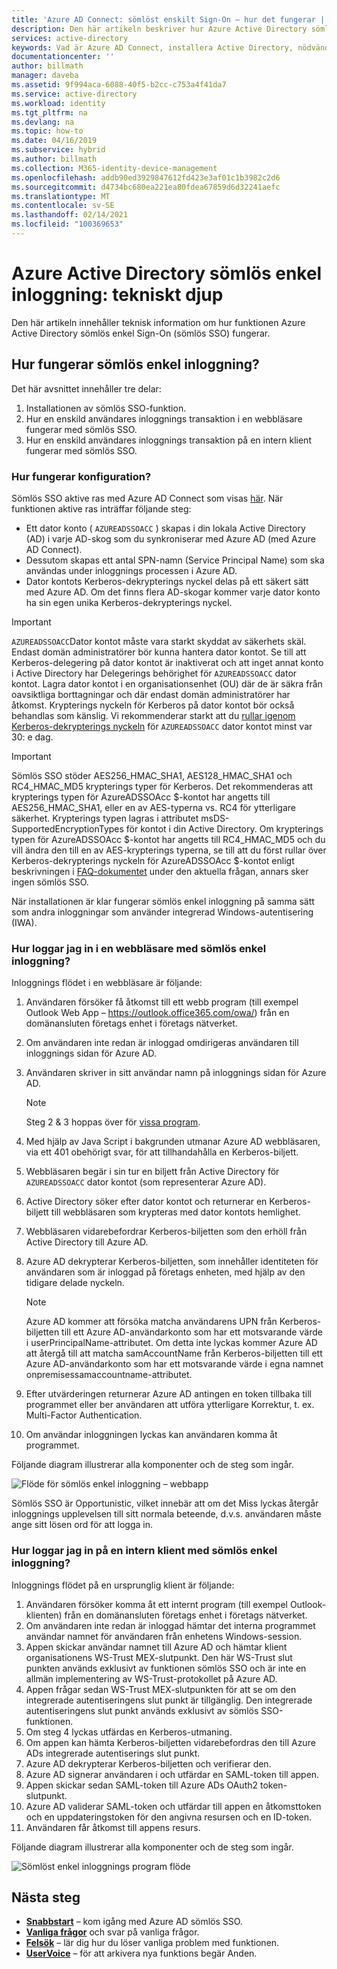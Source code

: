 ```yaml
---
title: 'Azure AD Connect: sömlöst enskilt Sign-On – hur det fungerar | Microsoft Docs'
description: Den här artikeln beskriver hur Azure Active Directory sömlösa en Sign-On-funktion fungerar.
services: active-directory
keywords: Vad är Azure AD Connect, installera Active Directory, nödvändiga komponenter för Azure AD, SSO, enkel inloggning
documentationcenter: ''
author: billmath
manager: daveba
ms.assetid: 9f994aca-6088-40f5-b2cc-c753a4f41da7
ms.service: active-directory
ms.workload: identity
ms.tgt_pltfrm: na
ms.devlang: na
ms.topic: how-to
ms.date: 04/16/2019
ms.subservice: hybrid
ms.author: billmath
ms.collection: M365-identity-device-management
ms.openlocfilehash: addb90ed3929847612fd423e3af01c1b3982c2d6
ms.sourcegitcommit: d4734bc680ea221ea80fdea67859d6d32241aefc
ms.translationtype: MT
ms.contentlocale: sv-SE
ms.lasthandoff: 02/14/2021
ms.locfileid: "100369653"
---
```

# <a name="azure-active-directory-seamless-single-sign-on-technical-deep-dive"></a>Azure Active Directory sömlös enkel inloggning: tekniskt djup

Den här artikeln innehåller teknisk information om hur funktionen Azure Active Directory sömlös enkel Sign-On (sömlös SSO) fungerar.

## <a name="how-does-seamless-sso-work"></a>Hur fungerar sömlös enkel inloggning?

Det här avsnittet innehåller tre delar:

1. Installationen av sömlös SSO-funktion.
2. Hur en enskild användares inloggnings transaktion i en webbläsare fungerar med sömlös SSO.
3. Hur en enskild användares inloggnings transaktion på en intern klient fungerar med sömlös SSO.

### <a name="how-does-set-up-work"></a>Hur fungerar konfiguration?

Sömlös SSO aktive ras med Azure AD Connect som visas [här](how-to-connect-sso-quick-start.md). När funktionen aktive ras inträffar följande steg:

- Ett dator konto ( `AZUREADSSOACC` ) skapas i din lokala Active Directory (AD) i varje AD-skog som du synkroniserar med Azure AD (med Azure AD Connect).
- Dessutom skapas ett antal SPN-namn (Service Principal Name) som ska användas under inloggnings processen i Azure AD.
- Dator kontots Kerberos-dekrypterings nyckel delas på ett säkert sätt med Azure AD. Om det finns flera AD-skogar kommer varje dator konto ha sin egen unika Kerberos-dekrypterings nyckel.

>[!IMPORTANT]
> `AZUREADSSOACC`Dator kontot måste vara starkt skyddat av säkerhets skäl. Endast domän administratörer bör kunna hantera dator kontot. Se till att Kerberos-delegering på dator kontot är inaktiverat och att inget annat konto i Active Directory har Delegerings behörighet för `AZUREADSSOACC` dator kontot. Lagra dator kontot i en organisationsenhet (OU) där de är säkra från oavsiktliga borttagningar och där endast domän administratörer har åtkomst. Krypterings nyckeln för Kerberos på dator kontot bör också behandlas som känslig. Vi rekommenderar starkt att du [rullar igenom Kerberos-dekrypterings nyckeln](how-to-connect-sso-faq.md) för `AZUREADSSOACC` dator kontot minst var 30: e dag.

>[!IMPORTANT]
> Sömlös SSO stöder AES256_HMAC_SHA1, AES128_HMAC_SHA1 och RC4_HMAC_MD5 krypterings typer för Kerberos. Det rekommenderas att krypterings typen för AzureADSSOAcc $-kontot har angetts till AES256_HMAC_SHA1, eller en av AES-typerna vs. RC4 för ytterligare säkerhet. Krypterings typen lagras i attributet msDS-SupportedEncryptionTypes för kontot i din Active Directory.  Om krypterings typen för AzureADSSOAcc $-kontot har angetts till RC4_HMAC_MD5 och du vill ändra den till en av AES-krypterings typerna, se till att du först rullar över Kerberos-dekrypterings nyckeln för AzureADSSOAcc $-kontot enligt beskrivningen i [FAQ-dokumentet](how-to-connect-sso-faq.md) under den aktuella frågan, annars sker ingen sömlös SSO.

När installationen är klar fungerar sömlös enkel inloggning på samma sätt som andra inloggningar som använder integrerad Windows-autentisering (IWA).

### <a name="how-does-sign-in-on-a-web-browser-with-seamless-sso-work"></a>Hur loggar jag in i en webbläsare med sömlös enkel inloggning?

Inloggnings flödet i en webbläsare är följande:

1. Användaren försöker få åtkomst till ett webb program (till exempel Outlook Web App – https://outlook.office365.com/owa/) från en domänansluten företags enhet i företags nätverket.
2. Om användaren inte redan är inloggad omdirigeras användaren till inloggnings sidan för Azure AD.
3. Användaren skriver in sitt användar namn på inloggnings sidan för Azure AD.

   >[!NOTE]
   >Steg 2 & 3 hoppas över för [vissa program](./how-to-connect-sso-faq.md).

4. Med hjälp av Java Script i bakgrunden utmanar Azure AD webbläsaren, via ett 401 obehörigt svar, för att tillhandahålla en Kerberos-biljett.
5. Webbläsaren begär i sin tur en biljett från Active Directory för `AZUREADSSOACC` dator kontot (som representerar Azure AD).
6. Active Directory söker efter dator kontot och returnerar en Kerberos-biljett till webbläsaren som krypteras med dator kontots hemlighet.
7. Webbläsaren vidarebefordrar Kerberos-biljetten som den erhöll från Active Directory till Azure AD.
8. Azure AD dekrypterar Kerberos-biljetten, som innehåller identiteten för användaren som är inloggad på företags enheten, med hjälp av den tidigare delade nyckeln.

   >[!NOTE]
   >Azure AD kommer att försöka matcha användarens UPN från Kerberos-biljetten till ett Azure AD-användarkonto som har ett motsvarande värde i userPrincipalName-attributet. Om detta inte lyckas kommer Azure AD att återgå till att matcha samAccountName från Kerberos-biljetten till ett Azure AD-användarkonto som har ett motsvarande värde i egna namnet onpremisessamaccountname-attributet.
   
9. Efter utvärderingen returnerar Azure AD antingen en token tillbaka till programmet eller ber användaren att utföra ytterligare Korrektur, t. ex. Multi-Factor Authentication.
10. Om användar inloggningen lyckas kan användaren komma åt programmet.

Följande diagram illustrerar alla komponenter och de steg som ingår.

![Flöde för sömlös enkel inloggning – webbapp](./media/how-to-connect-sso-how-it-works/sso2.png)

Sömlös SSO är Opportunistic, vilket innebär att om det Miss lyckas återgår inloggnings upplevelsen till sitt normala beteende, d.v.s. användaren måste ange sitt lösen ord för att logga in.

### <a name="how-does-sign-in-on-a-native-client-with-seamless-sso-work"></a>Hur loggar jag in på en intern klient med sömlös enkel inloggning?

Inloggnings flödet på en ursprunglig klient är följande:

1. Användaren försöker komma åt ett internt program (till exempel Outlook-klienten) från en domänansluten företags enhet i företags nätverket.
2. Om användaren inte redan är inloggad hämtar det interna programmet användar namnet för användaren från enhetens Windows-session.
3. Appen skickar användar namnet till Azure AD och hämtar klient organisationens WS-Trust MEX-slutpunkt. Den här WS-Trust slut punkten används exklusivt av funktionen sömlös SSO och är inte en allmän implementering av WS-Trust-protokollet på Azure AD.
4. Appen frågar sedan WS-Trust MEX-slutpunkten för att se om den integrerade autentiseringens slut punkt är tillgänglig. Den integrerade autentiseringens slut punkt används exklusivt av sömlös SSO-funktionen.
5. Om steg 4 lyckas utfärdas en Kerberos-utmaning.
6. Om appen kan hämta Kerberos-biljetten vidarebefordras den till Azure ADs integrerade autentiserings slut punkt.
7. Azure AD dekrypterar Kerberos-biljetten och verifierar den.
8. Azure AD signerar användaren i och utfärdar en SAML-token till appen.
9. Appen skickar sedan SAML-token till Azure ADs OAuth2 token-slutpunkt.
10. Azure AD validerar SAML-token och utfärdar till appen en åtkomsttoken och en uppdateringstoken för den angivna resursen och en ID-token.
11. Användaren får åtkomst till appens resurs.

Följande diagram illustrerar alla komponenter och de steg som ingår.

![Sömlöst enkel inloggnings program flöde](./media/how-to-connect-sso-how-it-works/sso14.png)

## <a name="next-steps"></a>Nästa steg

- [**Snabbstart**](how-to-connect-sso-quick-start.md) – kom igång med Azure AD sömlös SSO.
- [**Vanliga frågor**](how-to-connect-sso-faq.md) och svar på vanliga frågor.
- [**Felsök**](tshoot-connect-sso.md) – lär dig hur du löser vanliga problem med funktionen.
- [**UserVoice**](https://feedback.azure.com/forums/169401-azure-active-directory/category/160611-directory-synchronization-aad-connect) – för att arkivera nya funktions begär Anden.
